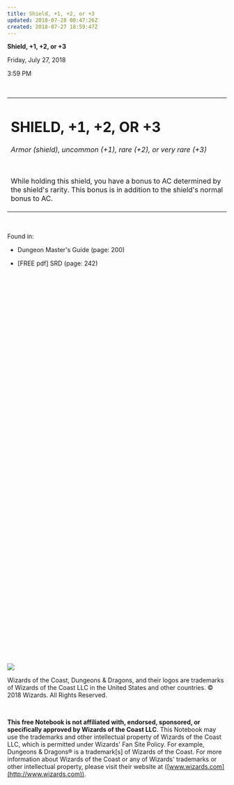 ```yaml
---
title: Shield, +1, +2, or +3
updated: 2018-07-28 00:47:26Z
created: 2018-07-27 18:59:47Z
---
```


**Shield, +1, +2, or +3**

Friday, July 27, 2018

3:59 PM

 

<table><tbody><tr class="odd"><td><h1 id="shield-1-2-or-3"><strong>SHIELD, +1, +2, OR +3</strong></h1><p><em>Armor (shield), uncommon (+1), rare (+2), or very rare (+3)</em></p><p> </p><p>While holding this shield, you have a bonus to AC determined by the shield's rarity. This bonus is in addition to the shield's normal bonus to AC.</p></td></tr></tbody></table>

 

Found in:

-   Dungeon Master's Guide (page: 200)

-   \[FREE pdf\] SRD (page: 242)

##  

 

 

 

 

 

 

 

 

 

 

 

 

 

 

 

 

 

 

 

 

 

 

 

 

 

 

 

![](tmp\media\image1.png)

Wizards of the Coast, Dungeons & Dragons, and their logos are trademarks of Wizards of the Coast LLC in the United States and other countries. © 2018 Wizards. All Rights Reserved.

 

**This free Notebook is not affiliated with, endorsed, sponsored, or specifically approved by Wizards of the Coast LLC**. This Notebook may use the trademarks and other intellectual property of Wizards of the Coast LLC, which is permitted under Wizards' Fan Site Policy. For example, Dungeons & Dragons® is a trademark\[s\] of Wizards of the Coast. For more information about Wizards of the Coast or any of Wizards' trademarks or other intellectual property, please visit their website at ([www.wizards.com](http://www.wizards.com)).
